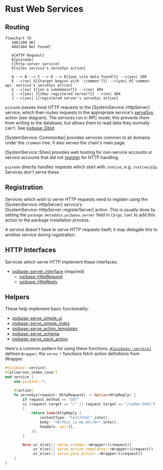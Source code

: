 # Rust Web Services

## Routing

```mermaid
flowchart TD
   200[200 OK]
   404[404 Not Found]

   A[HTTP Request]
   B[psinode]
   C[http-server service]
   D[sites service's serveSys action]

   A --> B --> C --> D --> E{{was site data found?}} -->|yes| 200
   E -->|no| G{{target begins with '/common'?}} -->|yes| H['common-api' service's serveSys action]
   G -->|no| I{{on a subdomain?}} -->|no| 404
   I -->|yes| J{{Has registered server?}} -->|no| 404
   J -->|yes| L[registered server's serveSys action]
```

`psinode` passes most HTTP requests to the [SystemService::HttpServer] service, which then routes requests to the appropriate service's [serveSys](https://docs.rs/psibase/latest/psibase/server_interface/struct.ServerActions.html#method.serveSys) action (see diagram). The services run in RPC mode; this prevents them from writing to the database, but allows them to read data they normally can't. See [psibase::DbId](https://docs.rs/psibase/latest/psibase/enum.DbId.html).

[SystemService::CommonApi] provides services common to all domains under the `/common` tree. It also serves the chain's main page.

[SystemService::Sites] provides web hosting for non-service accounts or service accounts that did not [register](#registration) for HTTP handling.

`psinode` directly handles requests which start with `/native`, e.g. `/native/p2p`. Services don't serve these.

## Registration

Services which wish to serve HTTP requests need to register using the [SystemService::HttpServer] service's [SystemService::HttpServer::registerServer] action. This is usually done by setting the `package.metadata.psibase.server` field in `Cargo.toml` to add this action to the package installation process.

A service doesn't have to serve HTTP requests itself; it may delegate this to another service during registration.

## HTTP Interfaces

Services which serve HTTP implement these interfaces:

- [psibase::server_interface](https://docs.rs/psibase/latest/psibase/server_interface/index.html) (required)
  - [psibase::HttpRequest](https://docs.rs/psibase/latest/psibase/struct.HttpRequest.html)
  - [psibase::HttpReply](https://docs.rs/psibase/latest/psibase/struct.HttpReply.html)

## Helpers

These help implement basic functionality:

- [psibase::serve_simple_ui](https://docs.rs/psibase/latest/psibase/fn.serve_simple_ui.html)
- [psibase::serve_simple_index](https://docs.rs/psibase/latest/psibase/fn.serve_simple_index.html)
- [psibase::serve_action_templates](https://docs.rs/psibase/latest/psibase/fn.serve_action_templates.html)
- [psibase::serve_schema](https://docs.rs/psibase/latest/psibase/fn.serve_schema.html)
- [psibase::serve_pack_action](https://docs.rs/psibase/latest/psibase/fn.serve_pack_action.html)

Here's a common pattern for using these functions.
[`#[psibase::service]`](https://docs.rs/psibase/latest/psibase/attr.service.html) defines `Wrapper`;
the `serve_*` functions fetch action definitions from Wrapper.

```rust
#[psibase::service]
#[allow(non_snake_case)]
mod service {
    use psibase::*;

    #[action]
    fn serveSys(request: HttpRequest) -> Option<HttpReply> {
        if request.method == "GET"
        && (request.target == "/" || request.target == "/index.html")
        {
            return Some(HttpReply {
                contentType: "text/html".into(),
                body: "<b>This is my UI</b>".into(),
                headers: vec![],
            });
        }

        None.or_else(|| serve_schema::<Wrapper>(&request))
            .or_else(|| serve_action_templates::<Wrapper>(&request))
            .or_else(|| serve_pack_action::<Wrapper>(&request))
    }
}
```
